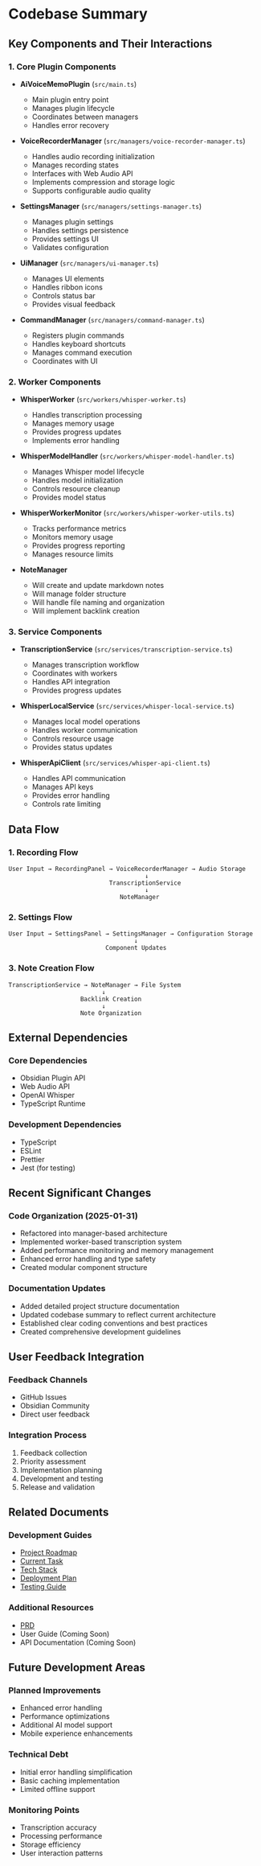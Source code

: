 # Codebase Summary

## Key Components and Their Interactions

### 1. Core Plugin Components
- **AiVoiceMemoPlugin** (`src/main.ts`)
  - Main plugin entry point
  - Manages plugin lifecycle
  - Coordinates between managers
  - Handles error recovery

- **VoiceRecorderManager** (`src/managers/voice-recorder-manager.ts`)
  - Handles audio recording initialization
  - Manages recording states
  - Interfaces with Web Audio API
  - Implements compression and storage logic
  - Supports configurable audio quality

- **SettingsManager** (`src/managers/settings-manager.ts`)
  - Manages plugin settings
  - Handles settings persistence
  - Provides settings UI
  - Validates configuration

- **UiManager** (`src/managers/ui-manager.ts`)
  - Manages UI elements
  - Handles ribbon icons
  - Controls status bar
  - Provides visual feedback

- **CommandManager** (`src/managers/command-manager.ts`)
  - Registers plugin commands
  - Handles keyboard shortcuts
  - Manages command execution
  - Coordinates with UI

### 2. Worker Components
- **WhisperWorker** (`src/workers/whisper-worker.ts`)
  - Handles transcription processing
  - Manages memory usage
  - Provides progress updates
  - Implements error handling

- **WhisperModelHandler** (`src/workers/whisper-model-handler.ts`)
  - Manages Whisper model lifecycle
  - Handles model initialization
  - Controls resource cleanup
  - Provides model status

- **WhisperWorkerMonitor** (`src/workers/whisper-worker-utils.ts`)
  - Tracks performance metrics
  - Monitors memory usage
  - Provides progress reporting
  - Manages resource limits

- **NoteManager**
  - Will create and update markdown notes
  - Will manage folder structure
  - Will handle file naming and organization
  - Will implement backlink creation

### 3. Service Components
- **TranscriptionService** (`src/services/transcription-service.ts`)
  - Manages transcription workflow
  - Coordinates with workers
  - Handles API integration
  - Provides progress updates

- **WhisperLocalService** (`src/services/whisper-local-service.ts`)
  - Manages local model operations
  - Handles worker communication
  - Controls resource usage
  - Provides status updates

- **WhisperApiClient** (`src/services/whisper-api-client.ts`)
  - Handles API communication
  - Manages API keys
  - Provides error handling
  - Controls rate limiting

## Data Flow

### 1. Recording Flow
```
User Input → RecordingPanel → VoiceRecorderManager → Audio Storage
                                      ↓
                            TranscriptionService
                                      ↓
                               NoteManager
```

### 2. Settings Flow
```
User Input → SettingsPanel → SettingsManager → Configuration Storage
                                   ↓
                           Component Updates
```

### 3. Note Creation Flow
```
TranscriptionService → NoteManager → File System
                          ↓
                    Backlink Creation
                          ↓
                    Note Organization
```

## External Dependencies

### Core Dependencies
- Obsidian Plugin API
- Web Audio API
- OpenAI Whisper
- TypeScript Runtime

### Development Dependencies
- TypeScript
- ESLint
- Prettier
- Jest (for testing)

## Recent Significant Changes

### Code Organization (2025-01-31)
- Refactored into manager-based architecture
- Implemented worker-based transcription system
- Added performance monitoring and memory management
- Enhanced error handling and type safety
- Created modular component structure

### Documentation Updates
- Added detailed project structure documentation
- Updated codebase summary to reflect current architecture
- Established clear coding conventions and best practices
- Created comprehensive development guidelines

## User Feedback Integration

### Feedback Channels
- GitHub Issues
- Obsidian Community
- Direct user feedback

### Integration Process
1. Feedback collection
2. Priority assessment
3. Implementation planning
4. Development and testing
5. Release and validation

## Related Documents

### Development Guides
- [Project Roadmap](projectRoadmap.md)
- [Current Task](currentTask.md)
- [Tech Stack](techStack.md)
- [Deployment Plan](deploymentPlan.md)
- [Testing Guide](testing.md)

### Additional Resources
- [PRD](prd.md)
- User Guide (Coming Soon)
- API Documentation (Coming Soon)

## Future Development Areas

### Planned Improvements
- Enhanced error handling
- Performance optimizations
- Additional AI model support
- Mobile experience enhancements

### Technical Debt
- Initial error handling simplification
- Basic caching implementation
- Limited offline support

### Monitoring Points
- Transcription accuracy
- Processing performance
- Storage efficiency
- User interaction patterns
